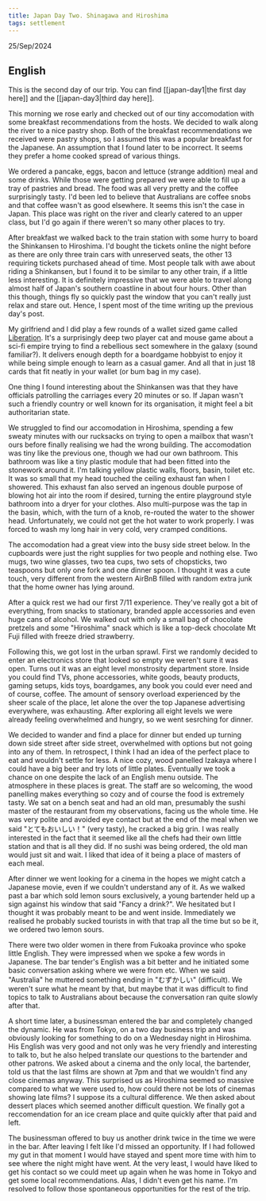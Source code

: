 ```yaml
---
title: Japan Day Two. Shinagawa and Hiroshima
tags: settlement
---
```


25/Sep/2024

## English
This is the second day of our trip. You can find [[japan-day1|the first day here]] and the [[japan-day3|third day here]].

This morning we rose early and checked out of our tiny accomodation with some breakfast recommendations from the hosts. We decided to walk along the river to a nice pastry shop. Both of the breakfast recommendations we received were pastry shops, so I assumed this was a popular breakfast for the Japanese. An assumption that I found later to be incorrect. It seems they prefer a home cooked spread of various things.

We ordered a pancake, eggs, bacon and lettuce (strange addition) meal and some drinks. While those were getting prepared we were able to fill up a tray of pastries and bread. The food was all very pretty and the coffee surprisingly tasty. I'd been led to believe that Australians are coffee snobs and that coffee wasn't as good elsewhere. It seems this isn't the case in Japan. This place was right on the river and clearly catered to an upper class, but I'd go again if there weren't so many other places to try.

After breakfast we walked back to the train station with some hurry to board the Shinkansen to Hiroshima. I'd bought the tickets online the night before as there are only three train cars with unreserved seats, the other 13 requiring tickets purchased ahead of time. Most people talk with awe about riding a Shinkansen, but I found it to be similar to any other train, if a little less interesting. It is definitely impressive that we were able to travel along almost half of Japan's southern coastline in about four hours. Other than this though, things fly so quickly past the window that you can't really just relax and stare out. Hence, I spent most of the time writing up the previous day's post. 

My girlfriend and I did play a few rounds of a wallet sized game called [Liberation](https://buttonshygames.com/products/liberation). It's a surprisingly deep two player cat and mouse game about a sci-fi empire trying to find a rebellious sect somewhere in the galaxy (sound familiar?). It delivers enough depth for a boardgame hobbyist to enjoy it while being simple enough to learn as a casual gamer. And all that in just 18 cards that fit neatly in your wallet (or bum bag in my case).

One thing I found interesting about the Shinkansen was that they have officials patrolling the carriages every 20 minutes or so. If Japan wasn't such a friendly country or well known for its organisation, it might feel a bit authoritarian state.

We struggled to find our accomodation in Hiroshima, spending a few sweaty minutes with our rucksacks on trying to open a mailbox that wasn't ours before finally realising we had the wrong building. The accomodation was tiny like the previous one, though we had our own bathroom. This bathroom was like a tiny plastic module that had been fitted into the stonework around it. I'm talking yellow plastic walls, floors, basin, toilet etc. It was so small that my head touched the ceiling exhaust fan when I showered. This exhaust fan also served an ingenous double purpose of blowing hot air into the room if desired, turning the entire playground style bathroom into a dryer for your clothes. Also multi-purpose was the tap in the basin, which, with the turn of a knob, re-routed the water to the shower head. Unfortunately, we could not get the hot water to work properly. I was forced to wash my long hair in very cold, very cramped conditions.

The accomodation had a great view into the busy side street below. In the cupboards were just the right supplies for two people and nothing else. Two mugs, two wine glasses, two tea cups, two sets of chopsticks, two teaspoons but only one fork and one dinner spoon. I thought it was a cute touch, very different from the western AirBnB filled with random extra junk that the home owner has lying around.

After a quick rest we had our first 7/11 experience. They've really got a bit of everything, from snacks to stationary, branded apple accessories and even huge cans of alcohol. We walked out with only a small bag of chocolate pretzels and some "Hiroshima" snack which is like a top-deck chocolate Mt Fuji filled with freeze dried strawberry.

Following this, we got lost in the urban sprawl. First we randomly decided to enter an electronics store that looked so empty we weren't sure it was open. Turns out it was an eight level monstrosity department store. Inside you could find TVs, phone accessories, white goods, beauty products, gaming setups, kids toys, boardgames, any book you could ever need and of course, coffee. The amount of sensory overload experienced by the sheer scale of the place, let alone the over the top Japanese advertising everywhere, was exhausting. After exploring all eight levels we were already feeling overwhelmed and hungry, so we went sesrching for dinner.
 
We decided to wander and find a place for dinner but ended up turning down side street after side street, overwhelmed with options but not going into any of them. In retrospect, I think I had an idea of the perfect place to eat and wouldn't settle for less. A nice cozy, wood panelled Izakaya where I could have a big beer and try lots of little plates. Eventually we took a chance on one despite the lack of an English menu outside. The atmosphere in these places is great. The staff are so welcoming, the wood panelling makes everything so cozy and of course the food is extremely tasty. We sat on a bench seat and had an old man, presumably the sushi master of the restaurant from my observations, facing us the whole time. He was very polite and avoided eye contact but at the end of the meal when we said "とてもおいしい！" (very tasty), he cracked a big grin. I was really interested in the fact that it seemed like all the chefs had their own little station and that is all they did. If no sushi was being ordered, the old man would just sit and wait. I liked that idea of it being a place of masters of each meal.

After dinner we went looking for a cinema in the hopes we might catch a Japanese movie, even if we couldn't understand any of it. As we walked past a bar which sold lemon sours exclusively, a young bartender held up a sign against his window that said "Fancy a drink?". We hesitated but I thought it was probably meant to be and went inside. Immediately we realised he probably sucked tourists in with that trap all the time but so be it, we ordered two lemon sours.

There were two older women in there from Fukoaka province who spoke little English. They were impressed when we spoke a few words in Japanese. The bar tender's English was a bit better and he initiated some basic conversation asking where we were from etc. When we said "Australia" he muttered something ending in "むずかしい" (difficult). We weren't sure what he meant by that, but maybe that it was difficult to find topics to talk to Australians about because the conversation ran quite slowly after that.

A short time later, a businessman entered the bar and completely changed the dynamic. He was from Tokyo, on a two day business trip and was obviously looking for something to do on a Wednesday night in Hiroshima. His English was very good and not only was he very friendly and interesting to talk to, but he also helped translate our questions to the bartender and other patrons. We asked about a cinema and the only local, the bartender, told us that the last films are shown at 7pm and that we wouldn't find any close cinemas anyway. This surprised us as Hiroshima seemed so massive compared to what we were used to, how could there not be lots of cinemas showing late films? I suppose its a cultural difference. We then asked about dessert places which seemed another difficult question. We finally got a reccomendation for an ice cream place and quite quickly after that paid and left. 

The businessman offered to buy us another drink twice in the time we were in the bar. After leaving I felt like I'd missed an opportunity. If I had followed my gut in that moment I would have stayed and spent more time with him to see where the night might have went. At the very least, I would have liked to get his contact so we could meet up again when he was home in Tokyo and get some local recommendations. Alas, I didn't even get his name. I'm resolved to follow those spontaneous opportunities for the rest of the trip.

